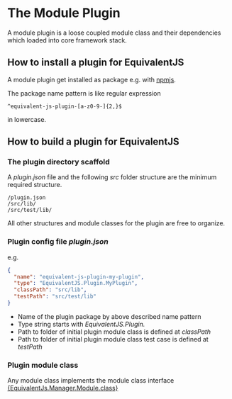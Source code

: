# The Module Plugin

A module plugin is a loose coupled module class and their dependencies which loaded into core framework stack.

## How to install a plugin for EquivalentJS

A module plugin get installed as package e.g. with [npmjs][npmjs].

The package name pattern is like regular expression 

```regexp
^equivalent-js-plugin-[a-z0-9-]{2,}$
```
 
in lowercase.

## How to build a plugin for EquivalentJS

### The plugin directory scaffold

A *plugin.json* file and the following *src* folder structure are the minimum required structure.

    /plugin.json
    /src/lib/
    /src/test/lib/

All other structures and module classes for the plugin are free to organize.

### Plugin config file *plugin.json*

e.g.

```json
{
  "name": "equivalent-js-plugin-my-plugin",
  "type": "EquivalentJS.Plugin.MyPlugin",
  "classPath": "src/lib",
  "testPath": "src/test/lib"
}
```

* Name of the plugin package by above described name pattern
* Type string starts with *EquivalentJS.Plugin.*
* Path to folder of initial plugin module class is defined at *classPath*
* Path to folder of initial plugin module class test case is defined at *testPath*

### Plugin module class

Any module class implements the 
module class interface [{EquivalentJs.Manager.Module.class}](../src/lib/equivalent/Manager/Module/class.js)

[npmjs]: https://www.npmjs.com
